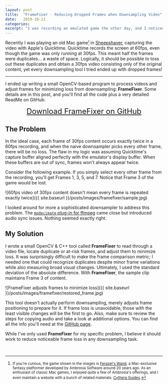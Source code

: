 ```yaml
---
layout: post
title:  "FrameFixer - Reducing Dropped Frames when Downsampling Video"
date:   2019-10-11
categories: 
excerpt: "I was recording an emulated game the other day, and I noticed that Quicktime captures at 60fps, even though the game only ran at 30fps.  Half of the frames were duplicates!  I thought it would be easy to downsample to 30fps, keeping just the original content, but I couldn't find any tool that did exactly what I wanted.  Ultimately, I wrote a small OpenCV-based program for the task."
---
```


Recently I was playing an old Mac game<small>[^1]</small> in [Sheepshaver](https://www.emaculation.com/doku.php/sheepshaver), capturing the video with Apple's Quicktime.  Quicktime records the screen at 60fps, even though the game was only running at 30fps.  This meant half the frames were duplicates... a waste of space.  Logically, it should be possible to toss out these duplicates and obtain a 30fps video consisting only of the original content, yet every downsampling tool I tried ended up with dropped frames!

<hr>

I ended up writing a small OpenCV-based program to process videos and adjust frames for minimizing loss from downsampling: **FrameFixer**.  Some details are in this post, and you'll find all the code plus a very detailed ReadMe on GitHub:

<center>
<font size="+2"><a href="https://github.com/spolsley/framefixer" target="_blank">Download FrameFixer on GitHub</a></font>
</center>

## The Problem

In the ideal case, each frame of 30fps content occurs exactly twice in a 60fps recording, and when the naive downsampler picks every other frame, there will be no loss.  The flaw in my logic was assuming Quicktime's capture buffer aligned perfectly with the emulator's display buffer.  When these buffers are out of sync, frames won't always appear twice.

Consider the following example.  If you simply select every other frame from the recording, you'll get Frames 1, 3, 5, and 7.  Notice that Frame 3 of the game would be lost.

![60fps video of 30fps content doesn't mean every frame is repeated exactly twice]({{ site.baseurl }}/posts/images/framefixer/sample.jpg)

I looked around for more a sophisticated downsampler to address this problem.  The [`mpdecimate` plug-in for ffmpeg](https://ffmpeg.org/ffmpeg-filters.html#mpdecimate) came close but introduced audio sync issues.  Nothing seemed exactly right.

## My Solution

I wrote a small OpenCV & C++ tool called **FrameFixer** to read through a video file, locate duplicate or at-risk frames, and adjust them to minimize loss.  It was surprisingly difficult to make the frame comparison metric; I needed one that could recognize duplicates despite minor frame variations while also measuring broad visual changes.  Ultimately, I used the standard deviation of the absolute difference.  With **FrameFixer**, the sample clip maintains Frame 3 of content.

![FrameFixer adjusts frames to minimize loss]({{ site.baseurl }}/posts/images/framefixer/restored_frame.jpg)

This tool doesn't actually perform downsampling, merely adjusts frame positioning to prepare for it.  If frame loss is unavoidable, those with the least visible changes will be the first to go.  Also, make sure to review the steps for copying audio and take a look at additional options.  You can find all the info you'll need at the [GitHub page](https://github.com/spolsley/framefixer).

While I've only used **FrameFixer** for my specific problem, I believe it should work to reduce noticeable frame loss in any downsampling task.

<br>

[^1]: <small>If you're curious, the game shown in the images is [Ferazel's Wand](https://en.wikipedia.org/wiki/Ferazel%27s_Wand), a Mac-exclusive fantasy platformer developed by Ambrosia Software around 20 years ago.  As an enthusiast of classic Mac games, I enjoyed quite a few of Ambrosia's offerings, and I even maintain a website with a bunch of related materials: [Cythera Guides](http://www.cytheraguides.com).</small>